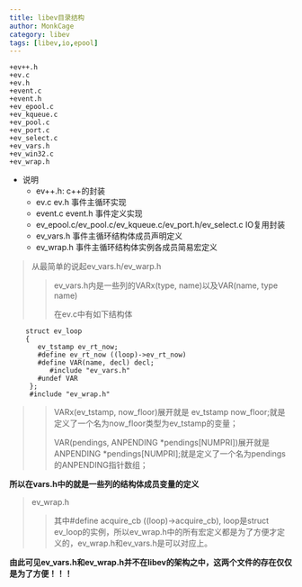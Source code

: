 ```yaml
---
title: libev目录结构
author: MonkCage
category: libev
tags: [libev,io,epool]
---
```


    +ev++.h
    +ev.c
    +ev.h
    +event.c
    +event.h
    +ev_epool.c
    +ev_kqueue.c
    +ev_pool.c
    +ev_port.c
    +ev_select.c
    +ev_vars.h
    +ev_win32.c
    +ev_wrap.h
* 说明
  + ev++.h: c++的封装
  + ev.c ev.h 事件主循环实现
  + event.c event.h 事件定义实现
  + ev_epool.c/ev_pool.c/ev_kqueue.c/ev_port.h/ev_select.c IO复用封装
  + ev_vars.h 事件主循环结构体成员声明定义
  + ev_wrap.h 事件主循环结构体实例各成员简易宏定义

> 从最简单的说起ev_vars.h/ev_warp.h
>> ev_vars.h内是一些列的VARx(type, name)以及VAR(name, type name)
>> 
>> 在ev.c中有如下结构体
```
    struct ev_loop
    {
       ev_tstamp ev_rt_now;
       #define ev_rt_now ((loop)->ev_rt_now)
       #define VAR(name, decl) decl;
          #include "ev_vars.h"
       #undef VAR
     };
     #include "ev_wrap.h"
```
>> VARx(ev_tstamp, now_floor)展开就是 ev_tstamp now_floor;就是定义了一个名为now_floor类型为ev_tstamp的变量；
>>
>> VAR(pendings, ANPENDING *pendings[NUMPRI])展开就是ANPENDING *pendings[NUMPRI];就是定义了一个名为pendings的ANPENDING指针数组；

**所以在vars.h中的就是一些列的结构体成员变量的定义**

> ev_wrap.h
>> 其中#define acquire_cb ((loop)->acquire_cb), loop是struct ev_loop的实例，所以ev_wrap.h中的所有宏定义都是为了方便才定义的，ev_wrap.h和ev_vars.h是可以对应上。

**由此可见ev_vars.h和ev_wrap.h并不在libev的架构之中，这两个文件的存在仅仅是为了方便！！！**
